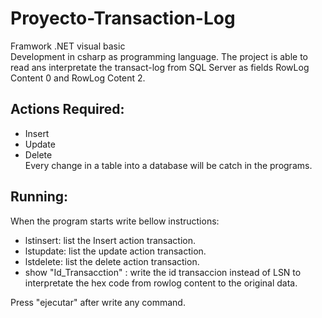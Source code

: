 # Proyecto-Transaction-Log 
Framwork .NET visual basic</br>
Development in csharp as programming language. The project is able to read ans interpretate the transact-log from SQL Server as fields RowLog Content 0 and RowLog Cotent 2.</br>

## Actions Required:</br>
- Insert</br>
- Update</br>
- Delete</br>
Every change in a table into a database will be catch in the programs.</br>

## Running:</br>
When the program starts write bellow instructions:</br>
- lstinsert: list the Insert action transaction.</br>
- lstupdate: list the update action transaction.</br>
- lstdelete: list the delete action transaction.</br>
- show "Id_Transacction" : write the id transaccion instead of LSN to interpretate the hex code from rowlog content to the original data.</br>

Press "ejecutar" after write any command.
